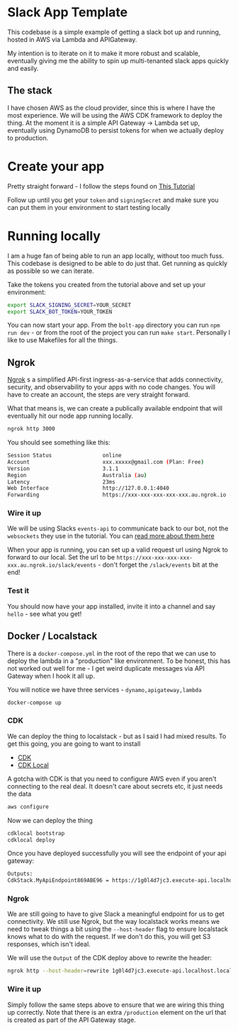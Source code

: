 # Slack App Template
This codebase is a simple example of getting a slack bot up and running, hosted in AWS via Lambda and APIGateway.

My intention is to iterate on it to make it more robust and scalable, eventually giving me the ability to spin up multi-tenanted slack apps quickly and easily.

## The stack
I have chosen AWS as the cloud provider, since this is where I have the most experience. We will be using the AWS CDK framework to deploy the thing. At the moment it is a simple API Gateway -> Lambda set up, eventually using DynamoDB to persist tokens for when we actually deploy to production.

# Create your app
Pretty straight forward - I follow the steps found on [This Tutorial](https://slack.dev/bolt-js/tutorial/getting-started)

Follow up until you get your `token` and `signingSecret` and make sure you can put them in your environment to start testing locally

# Running locally

I am a huge fan of being able to run an app locally, without too much fuss. This codebase is designed to be able to do just that. Get running as quickly as possible so we can iterate.

Take the tokens you created from the tutorial above and set up your environment:
```sh
export SLACK_SIGNING_SECRET=YOUR_SECRET
export SLACK_BOT_TOKEN=YOUR_TOKEN
```

You can now start your app. From the `bolt-app` directory you can run `npm run dev` - or from the root of the project you can run `make start`. Personally I like to use Makefiles for all the things.

## Ngrok
[Ngrok](https://ngrok.com/) s a simplified API-first ingress-as-a-service that adds connectivity, security, and observability to your apps with no code changes. 
You will have to create an account, the steps are very straight forward.

What that means is, we can create a publically available endpoint that will eventually hit our node app running locally. 

```sh
ngrok http 3000
```
You should see something like this:
```sh
Session Status                online
Account                       xxx.xxxxx@gmail.com (Plan: Free)
Version                       3.1.1
Region                        Australia (au)
Latency                       23ms
Web Interface                 http://127.0.0.1:4040
Forwarding                    https://xxx-xxx-xxx-xxx-xxx.au.ngrok.io -> http://localhost:3000   
```

### Wire it up
We will be using Slacks `events-api` to communicate back to our bot, not the `websockets` they use in the tutorial. You can [read more about them here](https://api.slack.com/apis/connections/events-api)

When your app is running, you can set up a valid request url using Ngrok to forward to our local. Set the url to be `https://xxx-xxx-xxx-xxx-xxx.au.ngrok.io/slack/events` - don't forget the `/slack/events` bit at the end!

### Test it
You should now have your app installed, invite it into a channel and say `hello` - see what you get!

## Docker / Localstack
There is a `docker-compose.yml` in the root of the repo that we can use to deploy the lambda in a "production" like environment. To be honest, this has not worked out well for me - I get weird duplicate messages via API Gateway when I hook it all up.

You will notice we have three services - `dynamo,apigateway,lambda`

```sh
docker-compose up
```

### CDK
We can deploy the thing to localstack - but as I said I had mixed results. To get this going, you are going to want to install
- [CDK](https://github.com/aws/aws-cdk)
- [CDK Local](https://github.com/localstack/aws-cdk-local)

A gotcha with CDK is that you need to configure AWS even if you aren't connecting to the real deal. It doesn't care about secrets etc, it just needs the data

```sh
aws configure
```

Now we can deploy the thing

```sh
cdklocal bootstrap
cdklocal deploy
```

Once you have deployed successfully you will see the endpoint of your api gateway:
```sh
Outputs:
CdkStack.MyApiEndpoint869ABE96 = https://1g0l4d7jc3.execute-api.localhost.localstack.cloud:4566/production/
```

### Ngrok
We are still going to have to give Slack a meaningful endpoint for us to get connectivity. We still use Ngrok, but the way localstack works means we need to tweak things a bit using the `--host-header` flag to ensure localstack knows what to do with the request. If we don't do this, you will get S3 responses, which isn't ideal.

We will use the `Output` of the CDK deploy above to rewrite the header: 

```sh
ngrok http --host-header=rewrite 1g0l4d7jc3.execute-api.localhost.localstack.cloud:4566
```

### Wire it up
Simply follow the same steps above to ensure that we are wiring this thing up correctly. Note that there is an extra `/production` element on the url that is created as part of the API Gateway stage.


